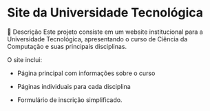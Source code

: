 # Site da Universidade Tecnológica
📝 Descrição
Este projeto consiste em um website institucional para a Universidade Tecnológica, apresentando o curso de Ciência da Computação e suas principais disciplinas. 

O site inclui:

- Página principal com informações sobre o curso

- Páginas individuais para cada disciplina

- Formulário de inscrição simplificado.